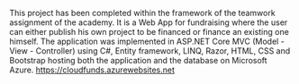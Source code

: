 This project has been completed within the framework of the teamwork assignment of the academy. It is a Web App for fundraising where the user can either publish his own project to be financed or finance an existing one himself. The application was implemented in ASP.NET Core MVC (Model - View - Controller) using C#, Entity framework, LINQ, Razor, HTML, CSS and Bootstrap hosting both the application and the database on Microsoft Azure.
https://cloudfunds.azurewebsites.net
